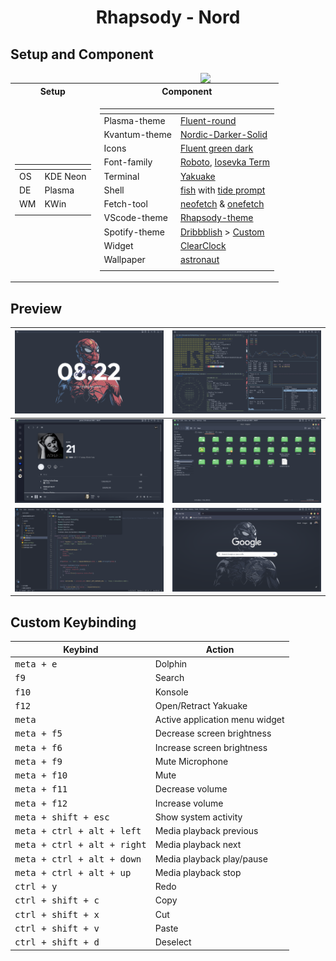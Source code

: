 <h1 align=center>Rhapsody - Nord</h1>

## Setup and Component

<img src="https://user-images.githubusercontent.com/72638249/151691939-047586dc-916b-448f-9204-9db72e4a1d77.png" align=right width=200>

<table>
<tr><th>Setup </th><th>Component</th></tr>
<tr><td>

| <!-- --> | <!-- --> |
| -------- | -------- |
| OS       | KDE Neon |
| DE       | Plasma   |
| WM       | KWin     |
| <!-- --> | <!-- --> |

</td><td>

| <!-- -->      | <!-- -->                                                                                                                                                                                                |
| ------------- | ------------------------------------------------------------------------------------------------------------------------------------------------------------------------------------------------------- |
| Plasma-theme  | [Fluent-round](https://github.com/vinceliuice/Fluent-kde)                                                                                                                                               |
| Kvantum-theme | [Nordic-Darker-Solid](https://github.com/EliverLara/Nordic)                                                                                                                                             |
| Icons         | [Fluent green dark](https://github.com/vinceliuice/Fluent-icon-theme)                                                                                                                                   |
| Font-family   | [Roboto](https://fonts.google.com/specimen/Roboto), [Iosevka Term](https://github.com/be5invis/Iosevka)                                                                                                 |
| Terminal      | [Yakuake](https://apps.kde.org/id/yakuake/)                                                                                                                                                             |
| Shell         | [fish](https://fishshell.com/) with [tide prompt](https://github.com/IlanCosman/tide)                                                                                                                   |
| Fetch-tool    | [neofetch](https://github.com/dylanaraps/neofetch) & [onefetch](https://github.com/o2sh/onefetch)                                                                                                       |
| VScode-theme  | [Rhapsody-theme](https://marketplace.visualstudio.com/items?itemName=AdiKurniawan.rhapsody-theme)                                                                                                       |
| Spotify-theme | [Dribbblish](https://github.com/morpheusthewhite/spicetify-themes/tree/master/Dribbblish) > [Custom](https://github.com/adikurniawanid/dotfiles/tree/main/.config/spicetify/Themes/Dribbblish-rhapsody) |
| Widget        | [ClearClock](https://store.kde.org/p/1666554)                                                                                                                                                           |
| Wallpaper     | [astronaut](https://raw.githubusercontent.com/linuxdotexe/nordic-wallpapers/master/wallpapers/ign_astronaut.png)                                                                                        |
| <!-- -->      | <!-- -->                                                                                                                                                                                                |

</td></tr> </table>

## Preview

| ![Home](/assets/img/preview/home.png)                  | ![Terminal](/assets/img/preview/terminal.png)        |
| ------------------------------------------------------ | ---------------------------------------------------- |
| ![Spotify](/assets/img/preview/spotify.png)            | ![File Manager](/assets/img/preview/fileManager.png) |
| ![Visual Studio Code](/assets/img/preview/vsCode.jpeg) | ![Browser](/assets/img/preview/browser.png)          |

## Custom Keybinding

| Keybind                              | Action                         |
| ------------------------------------ | ------------------------------ |
| <kbd>meta + e</kbd>                  | Dolphin                        |
| <kbd>f9</kbd>                        | Search                         |
| <kbd>f10</kbd>                       | Konsole                        |
| <kbd>f12</kbd>                       | Open/Retract Yakuake           |
| <kbd>meta</kbd>                      | Active application menu widget |
| <kbd>meta + f5</kbd>                 | Decrease screen brightness     |
| <kbd>meta + f6</kbd>                 | Increase screen brightness     |
| <kbd>meta + f9</kbd>                 | Mute Microphone                |
| <kbd>meta + f10</kbd>                | Mute                           |
| <kbd>meta + f11</kbd>                | Decrease volume                |
| <kbd>meta + f12</kbd>                | Increase volume                |
| <kbd>meta + shift + esc</kbd>        | Show system activity           |
| <kbd>meta + ctrl + alt + left</kbd>  | Media playback previous        |
| <kbd>meta + ctrl + alt + right</kbd> | Media playback next            |
| <kbd>meta + ctrl + alt + down</kbd>  | Media playback play/pause      |
| <kbd>meta + ctrl + alt + up</kbd>    | Media playback stop            |
| <kbd>ctrl + y</kbd>                  | Redo                           |
| <kbd>ctrl + shift + c</kbd>          | Copy                           |
| <kbd>ctrl + shift + x</kbd>          | Cut                            |
| <kbd>ctrl + shift + v</kbd>          | Paste                          |
| <kbd>ctrl + shift + d</kbd>          | Deselect                       |
